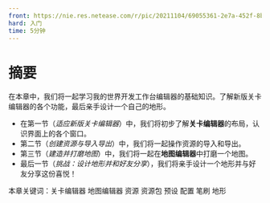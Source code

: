 ```yaml
---
front: https://nie.res.netease.com/r/pic/20211104/69055361-2e7a-452f-8b1a-f23e1262a03a.jpg
hard: 入门
time: 5分钟
---
```


# 摘要

在本章中，我们将一起学习我的世界开发工作台编辑器的基础知识。了解新版关卡编辑器的各个功能，最后亲手设计一个自己的地形。

- 在第一节（*适应新版关卡编辑器*）中，我们将初步了解**关卡编辑器**的布局，认识界面上的各个窗口。
- 第二节（*创建资源与导入导出*）中，我们将一起操作资源的导入和导出。
- 第三节（*建造并打磨地图*）中，我们将一起在**地图编辑器**中打磨一个地图。
- 最后一节（*挑战：设计地形并和好友分享*），我们将亲手设计一个地形并与好友分享这份喜悦！

本章关键词：关卡编辑器 地图编辑器 资源 资源包 预设 配置 笔刷 地形

